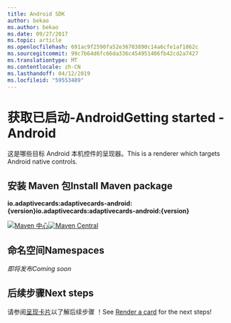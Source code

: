 ```yaml
---
title: Android SDK
author: bekao
ms.author: bekao
ms.date: 09/27/2017
ms.topic: article
ms.openlocfilehash: 691ac9f2590fa52e36703890c14a6cfe1af1862c
ms.sourcegitcommit: 99c7b64d6fc66da336c454951406fb42cd2a7427
ms.translationtype: MT
ms.contentlocale: zh-CN
ms.lasthandoff: 04/12/2019
ms.locfileid: "59553489"
---
```

# <a name="getting-started---android"></a><span data-ttu-id="2a342-102">获取已启动-Android</span><span class="sxs-lookup"><span data-stu-id="2a342-102">Getting started - Android</span></span>

<span data-ttu-id="2a342-103">这是哪些目标 Android 本机控件的呈现器。</span><span class="sxs-lookup"><span data-stu-id="2a342-103">This is a renderer which targets Android native controls.</span></span>

## <a name="install-maven-package"></a><span data-ttu-id="2a342-104">安装 Maven 包</span><span class="sxs-lookup"><span data-stu-id="2a342-104">Install Maven package</span></span>

<span data-ttu-id="2a342-105">**io.adaptivecards:adaptivecards-android:{version}**</span><span class="sxs-lookup"><span data-stu-id="2a342-105">**io.adaptivecards:adaptivecards-android:{version}**</span></span>

<span data-ttu-id="2a342-106">[![Maven 中心](https://img.shields.io/maven-central/v/io.adaptivecards/adaptivecards-android.svg)](https://search.maven.org/#search%7Cga%7C1%7Ca%3A%22adaptivecards-android%22)</span><span class="sxs-lookup"><span data-stu-id="2a342-106">[![Maven Central](https://img.shields.io/maven-central/v/io.adaptivecards/adaptivecards-android.svg)](https://search.maven.org/#search%7Cga%7C1%7Ca%3A%22adaptivecards-android%22)</span></span>

## <a name="namespaces"></a><span data-ttu-id="2a342-107">命名空间</span><span class="sxs-lookup"><span data-stu-id="2a342-107">Namespaces</span></span>

<span data-ttu-id="2a342-108">*即将发布*</span><span class="sxs-lookup"><span data-stu-id="2a342-108">*Coming soon*</span></span>

## <a name="next-steps"></a><span data-ttu-id="2a342-109">后续步骤</span><span class="sxs-lookup"><span data-stu-id="2a342-109">Next steps</span></span>

<span data-ttu-id="2a342-110">请参阅[呈现卡片](render-a-card.md)以了解后续步骤 ！</span><span class="sxs-lookup"><span data-stu-id="2a342-110">See [Render a card](render-a-card.md) for the next steps!</span></span>
